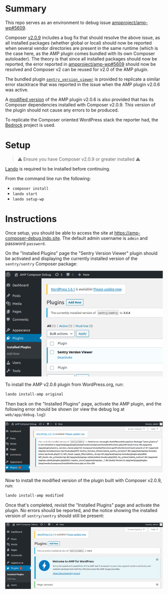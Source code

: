 # Summary

This repo serves as an environment to debug issue [ampproject/amp-wp#5609](https://github.com/ampproject/amp-wp/issues/5609).

Composer [v2.0.9](https://github.com/composer/composer/releases/tag/2.0.9) includes a bug fix that should resolve the
above issue, as all installed packages (whether global or local) should now be reported when several vendor directories
are present in the same runtime (which is the case here, as the AMP plugin comes bundled with its own Composer autoloader).
The theory is that since all installed packages should now be reported, the error reported in
[ampproject/amp-wp#5609](https://github.com/ampproject/amp-wp/issues/5609) should now be resolved and Composer v2 can
be reused for v2.0 of the AMP plugin.

The bundled plugin [`sentry_version_viewer`](web/app/plugins/sentry_version_viewer.php) is provided to replicate a
similar error stacktrace that was reported in the issue when the AMP plugin v2.0.6 was active.

A [modified version](amp.zip) of the AMP plugin v2.0.6 is also provided that has its Composer dependencies installed
with Composer v2.0.9. This version of the plugin should not cause any errors to be produced.

To replicate the Composer oriented WordPress stack the reporter had, the [Bedrock](https://github.com/roots/bedrock)
project is used.

# Setup

> :warning: Ensure you have Composer v2.0.9 or greater installed :warning:

[Lando](https://lando.dev/) is required to be installed before continuing.

From the command line run the following:

- `composer install`
- `lando start`
- `lando setup-wp`

# Instructions

Once setup, you should be able to access the site at https://amp-composer-debug.lndo.site. The default
admin username is `admin` and password `password`.

On the "Installed Plugins" page the "Sentry Version Viewer" plugin should be activated and displaying the currently
installed version of the `sentry/sentry` Composer package:

![Sentry Version Viewer plugin showing installed version of sentry/sentry Composer package](screenshots/1.png)

To install the AMP v2.0.6 plugin from WordPress.org, run:

```bash
lando install-amp original
```

Then back on the "Installed Plugins" page, activate the AMP plugin, and the following error should be shown (or view
the debug log at `web/app/debug.log`):

![Error stacktrace](screenshots/2.png)

Now to install the modified version of the plugin built with Composer v2.0.9, run:

```bash
lando install-amp modified
```

Once that's completed, revisit the "Installed Plugins" page and activate the plugin. No errors should be reported, and
the notice showing the installed version of `sentry/sentry` should still be present:

![AMP and Sentry viewer plugin living in harmony](screenshots/3.png)
